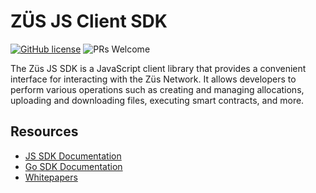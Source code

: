# ZÜS JS Client SDK

[![GitHub license](https://img.shields.io/badge/License-MIT-blue.svg)](./LICENSE) ![PRs Welcome](https://img.shields.io/badge/PRs-welcome-brightgreen.svg)

The Züs JS SDK is a JavaScript client library that provides a convenient interface for interacting with the Züs Network. It allows developers to perform various operations such as creating and managing allocations, uploading and downloading files, executing smart contracts, and more.

## Resources

- [JS SDK Documentation](https://0chain.github.io/js-sdk/)
- [Go SDK Documentation](https://docs-old.zus.network/guides/zus-gosdk)
- [Whitepapers](https://zus.network/whitepapers/?v=1)
<!--
## Configure package and its deployment on NPM
- Replace all instances of `your-package-name` with your package name
- Replace all instances of `your-org` with your GitHub org name / your username
- Required Settings in Github Repo Settings:
  - Enable Permission: Allow GitHub Actions to create and approve pull requests: https://github.com/changesets/changesets/discussions/1090
  - Add `NPM_TOKEN` to your Repo Actions Secrets.

## Deploy Docusaurus on GitHub pages
- Set GitHub Pages source to "GitHub Actions"
  - Go to Settings -> Pages section -> Build and deployment -> Source: GitHub Actions

## Issues
- Is `changeset` unable to publish? 
  - https://github.com/changesets/action/issues/98#issuecomment-2546826646
-->
